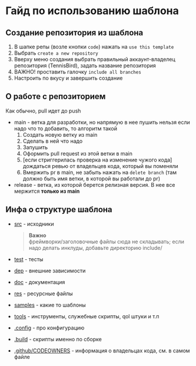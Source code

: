 # Гайд по использованию шаблона
## Создание репозитория из шаблона
1. В шапке репы (возле кнопки `code`) нажать на `use this template`
2. Выбрать `create a new repository`
3. Вверху меню создания выбрать правильный аккаунт-владелец репозитория (TennisBird), задать название репозитория
4. ВАЖНО! проставить галочку `include all branches`
6. Настроить по вкусу и завершить создание
## О работе с репозиторием
Как обычно, pull идет до push
- main - ветка для разработки, но напрямую в нее пушить нельзя
  если надо что то добавить, то алгоритм такой
  1. Создать новую ветку из main
  2. Сделать в ней что надо
  3. Запушить
  4. Оформить pull request из этой ветки в main
  5. [если стриггерилась проверка на изменение чужого кода] дождаться ревью от владельцев кода, который вы поменяли
  6. Вмержить pr в main, не забыть нажать на `delete branch` (там должно быть имя ветки, в которой вы работали до pr)
- release - ветка, из которой берется релизная версия. В нее все мержится **только из main**
## Инфа о структуре шаблона
- [src](/.src) - исходники

    > **Важно**  
    > фреймворки/заголовочные файлы сюда не складывать; если надо делать инклуды, добавьте директорию include/
  
- [test](/test) - тесты
- [dep](/dep) - внешние зависимости
- [doc](/doc) - документация
- [res](/res) - ресурсные файлы
- [samples](/samples) - какие то шаблоны
- [tools](/tools) - инструменты, служебные скрипты, qol штуки и т.п
- [.config](/.config) - про конфигурацию
- [.build](/.build) - скрипты именно по сборке
- [.github/CODEOWNERS](/.github/CODEOWNERS) - информация о владельцах кода, см. в самом файле
